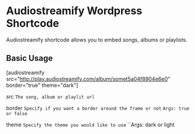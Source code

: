 # Audiostreamify Wordpress Shortcode
Audiostreamify shortcode allows you to embed songs, albums or playlists.

## Basic Usage
[audiostreamify src="http://play.audiostreamify.com/album/somet5a04f8904e6e0" border="true" theme="dark"]

src
``The song, album or playlit url``

border
``Specify if you want a border around the frame or not``
``Args: true or false``

theme
``Specify the theme you would like to use``
``Args: dark or light
